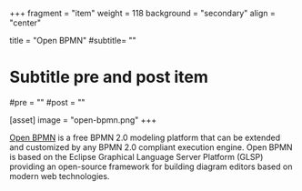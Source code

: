 +++
fragment = "item"
weight = 118
background = "secondary"
align = "center"

title = "Open BPMN"
#subtitle= ""

# Subtitle pre and post item
#pre = ""
#post = ""

[asset]
  image = "open-bpmn.png"
+++

[Open BPMN](https://github.com/imixs/open-bpmn) is a free BPMN 2.0 modeling platform that can be extended and customized by any BPMN 2.0 compliant execution engine. Open BPMN is based on the Eclipse Graphical Language Server Platform (GLSP) providing an open-source framework for building diagram editors based on modern web technologies.
